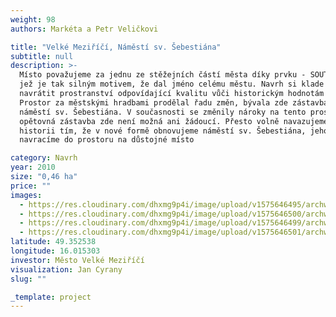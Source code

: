 ```yaml
---
weight: 98
authors: Markéta a Petr Veličkovi

title: "Velké Meziříčí, Náměstí sv. Šebestiána"
subtitle: null
description: >-
  Místo považujeme za jednu ze stěžejních částí města díky prvku - SOUTOKU ŘEK -
  jež je tak silným motivem, že dal jméno celému městu. Navrh si klade za cíl
  navrátit prostranství odpovídající kvalitu vůči historickým hodnotám místa.
  Prostor za městskými hradbami prodělal řadu změn, bývala zde zástavba a
  náměstí sv. Šebestiána. V současnosti se změnily nároky na tento prostor,
  opětovná zástavba zde není možná ani žádoucí. Přesto volně navazujeme na
  historii tím, že v nové formě obnovujeme náměstí sv. Šebestiána, jehož sochu
  navracíme do prostoru na důstojné místo

category: Navrh
year: 2010
size: "0,46 ha"
price: ""
images:
  - https://res.cloudinary.com/dhxmg9p4i/image/upload/v1575646495/archweb/Kopie_-_1_FINAbez0002_copy_uprav2_s2myry.jpg
  - https://res.cloudinary.com/dhxmg9p4i/image/upload/v1575646500/archweb/Kopie_-_4_FINAbez0003_copy_uxlef1.jpg
  - https://res.cloudinary.com/dhxmg9p4i/image/upload/v1575646499/archweb/Kopie_-_3_FINAbez0004_copy_oxwuw4.jpg
  - https://res.cloudinary.com/dhxmg9p4i/image/upload/v1575646501/archweb/Kopie_-_2_FINAbez0007_copy_pfszxe.jpg
latitude: 49.352538
longitude: 16.015303
investor: Město Velké Meziříčí
visualization: Jan Cyrany
slug: ""

_template: project
---
```

